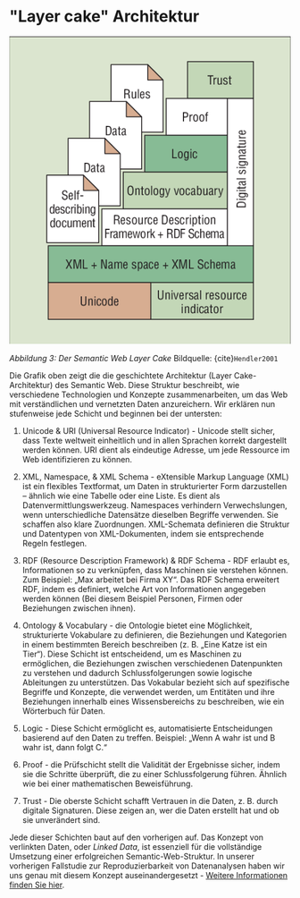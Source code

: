 # "Layer cake" Architektur
![The Semantic Web Layer Cake](The-Semantic-Web-layer-cake-presented-by-Tim-Berners-Lee-at-the-XML-2000-conference.png)


*Abbildung 3: Der Semantic Web Layer Cake* Bildquelle: {cite}`Hendler2001`

Die Grafik oben zeigt die die geschichtete Architektur (Layer Cake-Architektur) des Semantic Web. Diese Struktur beschreibt, wie verschiedene Technologien und Konzepte zusammenarbeiten, um das Web mit verständlichen und vernetzten Daten anzureichern.
Wir erklären nun stufenweise jede Schicht und beginnen bei der untersten:

1. Unicode & URI (Universal Resource Indicator) - Unicode stellt sicher, dass Texte weltweit einheitlich und in allen Sprachen korrekt dargestellt werden können. URI dient als eindeutige Adresse, um jede Ressource im Web identifizieren zu können.
2. XML, Namespace, & XML Schema - eXtensible Markup Language (XML) ist ein flexibles Textformat, um Daten in strukturierter Form darzustellen – ähnlich wie eine Tabelle oder eine Liste. Es dient als Datenvermittlungswerkzeug. Namespaces verhindern Verwechslungen, wenn unterschiedliche Datensätze dieselben Begriffe verwenden. Sie schaffen also klare Zuordnungen. XML-Schemata definieren die Struktur und Datentypen von XML-Dokumenten, indem sie entsprechende Regeln festlegen.
3. RDF (Resource Description Framework) & RDF Schema - RDF erlaubt es, Informationen so zu verknüpfen, dass Maschinen sie verstehen können. Zum Beispiel: „Max arbeitet bei Firma XY“. Das RDF Schema erweitert RDF, indem es definiert, welche Art von Informationen angegeben werden können (Bei diesem Beispiel Personen, Firmen oder Beziehungen zwischen ihnen).

4. Ontology & Vocabulary - die Ontologie bietet eine Möglichkeit, strukturierte Vokabulare zu definieren, die Beziehungen und Kategorien in einem bestimmten Bereich beschreiben (z. B. „Eine Katze ist ein Tier“). Diese Schicht ist entscheidend, um es Maschinen zu ermöglichen, die Beziehungen zwischen verschiedenen Datenpunkten zu verstehen und dadurch Schlussfolgerungen sowie logische Ableitungen zu unterstützen. Das Vokabular bezieht sich auf spezifische Begriffe und Konzepte, die verwendet werden, um Entitäten und ihre Beziehungen innerhalb eines Wissensbereichs zu beschreiben, wie ein Wörterbuch für Daten. 
5. Logic - Diese Schicht ermöglicht es, automatisierte Entscheidungen basierend auf den Daten zu treffen. Beispiel: „Wenn A wahr ist und B wahr ist, dann folgt C.“
6. Proof - die Prüfschicht stellt die Validität der Ergebnisse sicher, indem sie die Schritte überprüft, die zu einer Schlussfolgerung führen. Ähnlich wie bei einer mathematischen Beweisführung.
7. Trust - Die oberste Schicht schafft Vertrauen in die Daten, z. B. durch digitale Signaturen. Diese zeigen an, wer die Daten erstellt hat und ob sie unverändert sind. 

Jede dieser Schichten baut auf den vorherigen auf. Das Konzept von verlinkten Daten, oder *Linked Data*, ist essenziell für die vollständige Umsetzung einer erfolgreichen Semantic-Web-Struktur. In unserer vorherigen Fallstudie zur Reproduzierbarkeit von Datenanalysen haben wir uns genau mit diesem Konzept auseinandergesetzt - [Weitere Informationen finden Sie hier](https://quadriga-dk.github.io/Tabelle-Fallstudie-1/Markdown/16_Linked-Data.html).
